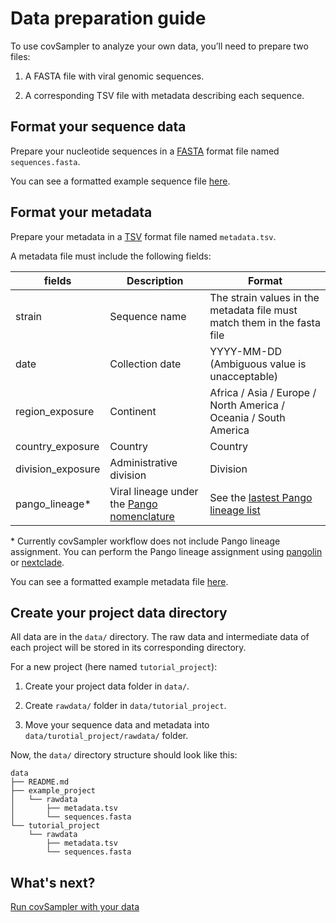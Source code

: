 # Data preparation guide

To use covSampler to analyze your own data, you’ll need to prepare two files:

  1. A FASTA file with viral genomic sequences.

  2. A corresponding TSV file with metadata describing each sequence.

## Format your sequence data

Prepare your nucleotide sequences in a [FASTA](https://en.wikipedia.org/wiki/FASTA_format) format file named `sequences.fasta`.

You can see a formatted example sequence file [here](../data/example_project/rawdata/sequences.fasta).

## Format your metadata

Prepare your metadata in a [TSV](https://en.wikipedia.org/wiki/Tab-separated_values) format file named `metadata.tsv`.

A metadata file must include the following fields:

|  fields  |  Description  |  Format  |
|  -  |  -  |  -  |
|  strain  |  Sequence name |  The strain values in the metadata file must match them in the fasta file  |
|  date  |  Collection date  |  YYYY-MM-DD (Ambiguous value is unacceptable)  |
|  region_exposure  |  Continent |  Africa / Asia / Europe / North America / Oceania / South America  |
|  country_exposure  |  Country |  Country  |
|  division_exposure  |  Administrative division  |  Division  |
|  pango_lineage*  |  Viral lineage under the [Pango nomenclature](https://cov-lineages.org/index.html)  |  See the [lastest Pango lineage list](https://cov-lineages.org/lineage_list.html)  |

\* Currently covSampler workflow does not include Pango lineage assignment. You can perform the Pango lineage assignment using [pangolin](https://cov-lineages.org/resources/pangolin.html) or [nextclade](https://clades.nextstrain.org/).

You can see a formatted example metadata file [here](../data/example_project/rawdata/metadata.tsv).

## Create your project data directory

All data are in the `data/` directory. The raw data and intermediate data of each project will be stored in its corresponding directory.

For a new project (here named `tutorial_project`):

1. Create your project data folder in `data/`.
   
2. Create `rawdata/` folder in `data/tutorial_project`.
   
3. Move your sequence data and metadata into `data/turotial_project/rawdata/` folder.

  Now, the `data/` directory structure should look like this:

  ```
  data
  ├── README.md
  ├── example_project
  │   └── rawdata
  │       ├── metadata.tsv
  │       └── sequences.fasta
  └── tutorial_project
      └── rawdata
          ├── metadata.tsv
          └── sequences.fasta
  ```

## What's next?

[Run covSampler with your data](../my_profiles/README.md)
